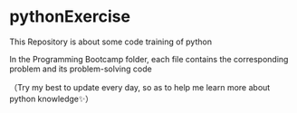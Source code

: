 # pythonExercise

This Repository is about some code training of python

In the Programming Bootcamp folder, each file contains the corresponding problem and its problem-solving code

（Try my best to update every day, so as to help me learn more about python knowledge✨）
